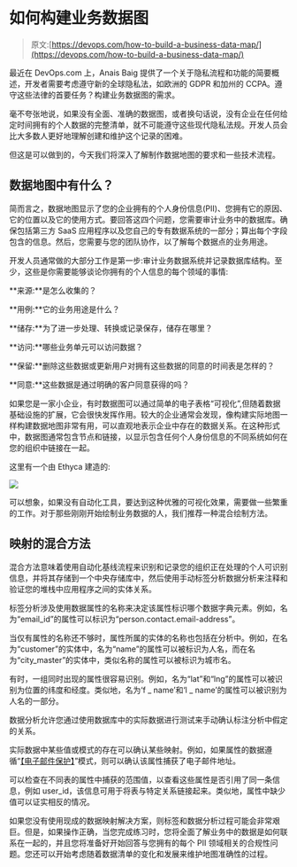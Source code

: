 # 如何构建业务数据图

> 原文:[https://devops.com/how-to-build-a-business-data-map/](https://devops.com/how-to-build-a-business-data-map/)

最近在 DevOps.com 上，Anais Baig 提供了一个关于隐私流程和功能的简要概述，开发者需要考虑遵守新的全球隐私法，如欧洲的 GDPR 和加州的 CCPA。遵守这些法律的首要任务？构建业务数据图的需求。

毫不夸张地说，如果没有全面、准确的数据图，或者换句话说，没有企业在任何给定时间拥有的个人数据的完整清单，就不可能遵守这些现代隐私法规。开发人员会比大多数人更好地理解创建和维护这个记录的困难。

但这是可以做到的，今天我们将深入了解制作数据地图的要求和一些技术流程。

## 数据地图中有什么？

简而言之，数据地图显示了您的企业拥有的个人身份信息(PII)、您拥有它的原因、它的位置以及它的使用方式。要回答这四个问题，您需要审计业务中的数据库。确保包括第三方 SaaS 应用程序以及您自己的专有数据系统的一部分；算出每个字段包含的信息。然后，您需要与您的团队协作，以了解每个数据点的业务用途。

开发人员通常做的大部分工作是第一步:审计业务数据系统并记录数据库结构。至少，这些是你需要能够谈论你拥有的个人信息的每个领域的事情:

**来源:**是怎么收集的？

**用例:**它的业务用途是什么？

**储存:**为了进一步处理、转换或记录保存，储存在哪里？

**访问:**哪些业务单元可以访问数据？

**保留:**删除这些数据或更新用户对拥有这些数据的同意的时间表是怎样的？

**同意:**这些数据是通过明确的客户同意获得的吗？

如果您是一家小企业，有时数据图可以通过简单的电子表格“可视化”,但随着数据基础设施的扩展，它会很快发挥作用。较大的企业通常会发现，像构建实际地图一样构建数据地图非常有用，可以直观地表示企业中存在的数据关系。在这种形式中，数据图通常包含节点和链接，以显示包含任何个人身份信息的不同系统如何在您的组织中链接在一起。

这里有一个由 Ethyca 建造的:

![](../Images/e6645f24302553c24d356d5192705fd2.png)

可以想象，如果没有自动化工具，要达到这种优雅的可视化效果，需要做一些繁重的工作。对于那些刚刚开始绘制业务数据的人，我们推荐一种混合绘制方法。

## 映射的混合方法

混合方法意味着使用自动化基线流程来识别和记录您的组织正在处理的个人可识别信息，并将其存储到一个中央存储库中，然后使用手动标签分析数据分析来注释和验证您的堆栈中应用程序之间的实体关系。

标签分析涉及使用数据属性的名称来决定该属性标识哪个数据字典元素。例如，名为“email_id”的属性可以标识为“person.contact.email-address”。

当仅有属性的名称还不够时，属性所属的实体的名称也包括在分析中。例如，在名为“customer”的实体中，名为“name”的属性可以被标识为人名，而在名为“city_master”的实体中，类似名称的属性可以被标识为城市名。

有时，一组同时出现的属性很容易识别。例如，名为“lat”和“lng”的属性可以被识别为位置的纬度和经度。类似地，名为‘f _ name’和‘l _ name’的属性可以被识别为人名的一部分。

数据分析允许您通过使用数据库中的实际数据进行测试来手动确认标注分析中假定的关系。

实际数据中某些值或模式的存在可以确认某些映射。例如，如果属性的数据遵循“[【电子邮件保护】](/cdn-cgi/l/email-protection)”模式，则可以确认该属性捕获了电子邮件地址。

可以检查在不同表的属性中捕获的范围值，以查看这些属性是否引用了同一条信息，例如 user_id，该信息可用于将表与特定关系链接起来。类似地，属性中缺少值可以证实相反的情况。

如果您没有使用现成的数据映射解决方案，则标签和数据分析过程可能会非常艰巨。但是，如果操作正确，当您完成练习时，您将全面了解业务中的数据是如何联系在一起的，并且您将准备好开始回答与您拥有的每个 PII 领域相关的合规性问题。您还可以开始考虑随着数据清单的变化和发展来维护地图准确性的过程。
